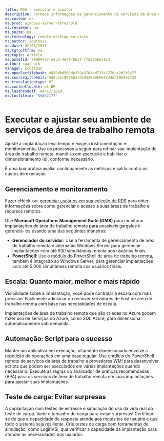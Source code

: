 ```yaml
---
title: RDS - executar e ajustar
description: Fornece informações de gerenciamento de serviços de área de trabalho remota.
ms.custom: na
ms.prod: windows-server-threshold
ms.reviewer: na
ms.suite: na
ms.technology: remote-desktop-services
ms.author: spatnaik
ms.date: 02/08/2017
ms.tgt_pltfrm: na
ms.topic: article
ms.assetid: 79909767-a4c3-4ecf-8d3f-77d37a663153
author: spatnaik
manager: scottman
ms.openlocfilehash: 40f8dbd560da359e8764ed715e7776cc2d230a7f
ms.sourcegitcommit: 0d0b32c8986ba7db9536e0b8648d4ddf9b03e452
ms.translationtype: MT
ms.contentlocale: pt-BR
ms.lasthandoff: 04/17/2019
ms.locfileid: "59862177"
---
```

# <a name="run-and-tune-your-remote-desktop-services-environment"></a>Executar e ajustar seu ambiente de serviços de área de trabalho remota

Ajuste a implantação leva tempo e exige a instrumentação e monitoramento. Use os processos a seguir para refinar sua implantação de área de trabalho remota, mantê-lo em execução e habilitar o dimensionamento (e), conforme necessário. 

É uma boa prática avaliar continuamente as métricas e saldo contra os custos de execução.

## <a name="management-and-monitoring"></a>Gerenciamento e monitoramento

Fazer cHeck-out [gerenciar usuários em sua coleção de RDS](rds-user-management.md) para obter informações sobre como gerenciar o acesso a suas áreas de trabalho e recursos remotos.

Use **Microsoft Operations Management Suite (OMS)** para monitorar implantações de área de trabalho remota para possíveis gargalos e gerenciá-los usando uma das seguintes maneiras: 

- **Gerenciador do servidor**: Use a ferramenta de gerenciamento de área de trabalho remota é interna ao Windows Server para gerenciar implantações com até 500 simultâneas remota aos usuários finais. 
- **PowerShell**: Use o módulo do PowerShell de área de trabalho remota, também é integrado ao Windows Server, para gerenciar implantações com até 5.000 simultâneas remota aos usuários finais.

## <a name="scale-bigger-better-faster"></a>Escala: Quanto maior, melhor e mais rápido

Visibilidade sobre a implantação, você pode controlar a escala com mais precisão. Facilmente adicionar ou remover servidores de host de área de trabalho remota com base nas necessidades de escala. 

Implantações de área de trabalho remota que são criadas no Azure podem fazer uso de serviços do Azure, como SQL Azure, para dimensionar automaticamente sob demanda.

## <a name="automation-script-for-success"></a>Automação: Script para o sucesso

Manter um aplicativo em execução, altamente dimensionado envolve a repetição de operações em uma base regular. Use cmdlets do PowerShell remoto de serviços de área de trabalho e provedores WMI para desenvolver scripts que podem ser executados em várias implantações quando necessário. Execute as regras do analisador de práticas recomendadas (BPA) para os serviços de área de trabalho remota em suas implantações para ajustar suas implantações.

## <a name="load-testing-avoid-surprises"></a>Teste de carga: Evitar surpresas

A implantação com testes de estresse e simulação do uso da vida real do teste de carga. Varie o tamanho de carga para evitar surpresas! Certifique-se de que a capacidade de resposta atende aos requisitos de usuário e que todo o sistema seja resiliente. Crie testes de carga com ferramentas de simulação, como LoginVSI, que verificar a capacidade da implantação para atender às necessidades dos usuários. 